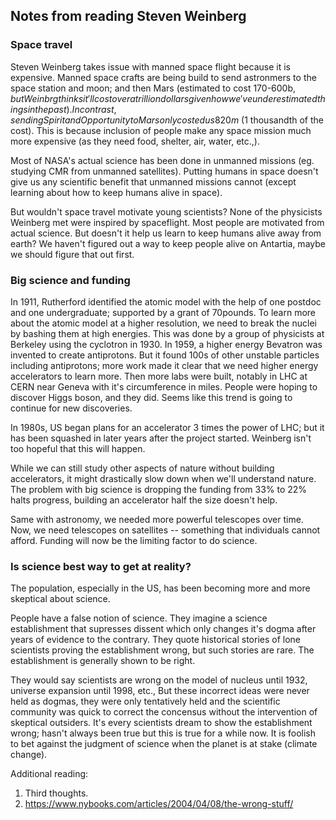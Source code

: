 ## Notes from reading Steven Weinberg

### Space travel

Steven Weinberg takes issue with manned space flight because it is expensive. Manned space crafts are being build to send astronmers to the space station and moon; and then Mars (estimated to cost 170-600b$, but Weinbrg thinks it'll cost over a trillion dollars given how we've underestimated things in the past). In contrast, sending Spirit and Opportunity to Mars only costed us 820m$ (1 thousandth of the cost). This is because inclusion of people make any space mission much more expensive (as they need food, shelter, air, water, etc.,).

Most of NASA's actual science has been done in unmanned missions (eg. studying CMR from unmanned satellites). Putting humans in space doesn't give us any scientific benefit that unmanned missions cannot (except learning about how to keep humans alive in space).

But wouldn't space travel motivate young scientists? None of the physicists Weinberg met were inspired by spaceflight. Most people are motivated from actual science. But doesn't it help us learn to keep humans alive away from earth? We haven't figured out a way to keep people alive on Antartia, maybe we should figure that out first. 


### Big science and funding

In 1911, Rutherford identified the atomic model with the help of one postdoc and one undergraduate; supported by a grant of 70pounds. To learn more about the atomic model at a higher resolution, we need to break the nuclei by bashing them at high energies. This was done by a group of physicists at Berkeley using the cyclotron in 1930. In 1959, a higher energy Bevatron was invented to create antiprotons. But it found 100s of other unstable particles including antiprotons; more work made it clear that we need higher energy accelerators to learn more. Then more labs were built, notably in LHC at CERN near Geneva with it's circumference in miles.  People were hoping to discover Higgs boson, and they did. Seems like this trend is going to continue for new discoveries. 

In 1980s, US began plans for an accelerator 3 times the power of LHC; but it has been squashed in later years after the project started. Weinberg isn't too hopeful that this will happen. 

While we can still study other aspects of nature without building accelerators, it might drastically slow down when we'll understand nature. The problem with big science is dropping the funding from 33% to 22% halts progress, building an accelerator half the size doesn't help.

Same with astronomy, we needed more powerful telescopes over time. Now, we need telescopes on satellites -- something that individuals cannot afford. Funding will now be the limiting factor to do science.

### Is science best way to get at reality?

The population, especially in the US, has been becoming more and more skeptical about science. 

People have a false notion of science. They imagine a science establishment that supresses dissent which only changes it's dogma after years of evidence to the contrary. They quote historical stories of lone scientists proving the establishment wrong, but such stories are rare. The establishment is generally shown to be right. 

They would say scientists are wrong on the model of nucleus until 1932, universe expansion until 1998, etc., But these incorrect ideas were never held as dogmas, they were only tentatively held and the scientific community was quick to correct the concensus without the intervention of skeptical outsiders. It's every scientists dream to show the establishment wrong; hasn't always been true but this is true for a while now. It is foolish to bet against the judgment of science when the planet is at stake (climate change).


Additional reading:
1. Third thoughts.
2. https://www.nybooks.com/articles/2004/04/08/the-wrong-stuff/

